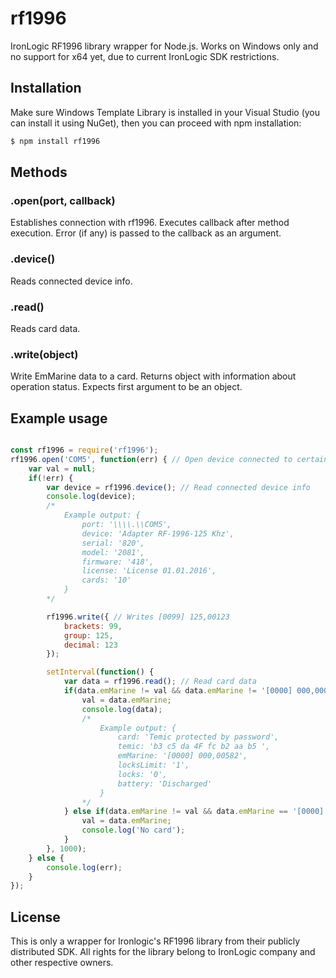 # rf1996

IronLogic RF1996 library wrapper for Node.js. Works on Windows only and no support for x64 yet, due to current IronLogic SDK restrictions.

## Installation

Make sure Windows Template Library is installed in your Visual Studio (you can install it using NuGet), then you can proceed with npm installation:

```sh
$ npm install rf1996
```

## Methods

### .open(port, callback)

Establishes connection with rf1996. Executes callback after method execution. Error (if any) is passed to the callback as an argument.

### .device()

Reads connected device info.

### .read()

Reads card data.

### .write(object)

Write EmMarine data to a card. Returns object with information about operation status. Expects first argument to be an object.

## Example usage

```js

const rf1996 = require('rf1996');
rf1996.open('COM5', function(err) { // Open device connected to certain COM port
	var val = null;
	if(!err) {
		var device = rf1996.device(); // Read connected device info
		console.log(device);
		/*
			Example output: { 
				port: '\\\\.\\COM5',
				device: 'Adapter RF-1996-125 Khz',
				serial: '820',
				model: '2081',
				firmware: '418',
				license: 'License 01.01.2016',
				cards: '10'
			}
		*/

		rf1996.write({ // Writes [0099] 125,00123
			brackets: 99,
			group: 125,
			decimal: 123
		});

		setInterval(function() {
			var data = rf1996.read(); // Read card data
			if(data.emMarine != val && data.emMarine != '[0000] 000,00000') {
				val = data.emMarine;
				console.log(data);
				/*
					Example output: { 
						card: 'Temic protected by password',
						temic: 'b3 c5 da 4F fc b2 aa b5 ',
						emMarine: '[0000] 000,00582',
						locksLimit: '1',
						locks: '0',
						battery: 'Discharged'
					}
				*/ 
			} else if(data.emMarine != val && data.emMarine == '[0000] 000,00000' && val != null) {
				val = data.emMarine;
				console.log('No card');
			}
		}, 1000);
	} else {
		console.log(err);
	}
});

```

## License

This is only a wrapper for Ironlogic's RF1996 library from their publicly distributed SDK. All rights for the library belong to IronLogic company and other respective owners.